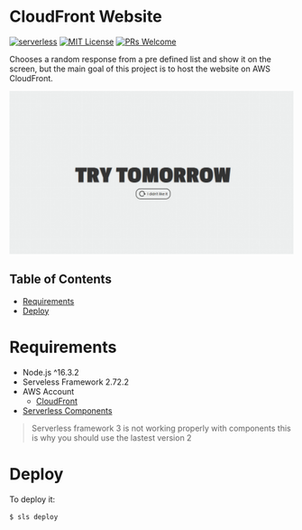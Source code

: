 # CloudFront Website
[![serverless](https://img.shields.io/badge/serverless-2.72.2-FD5750?style=flat-square&logo=serverless)](https://www.serverless.com/)
[![MIT License](https://img.shields.io/badge/license-MIT-green?style=flat-square)](https://raw.githubusercontent.com/DiegoVictor/cloudfront-website/main/LICENSE)
[![PRs Welcome](https://img.shields.io/badge/PRs-welcome-brightgreen.svg?style=flat-square)](http://makeapullrequest.com)

Chooses a random response from a pre defined list and show it on the screen, but the main goal of this project is to host the website on AWS CloudFront.

![Demo](https://raw.githubusercontent.com/DiegoVictor/cloudfront-website/main/screenshots/demo.gif)

## Table of Contents
* [Requirements](#requirements)
* [Deploy](#deploy)

# Requirements
* Node.js ^16.3.2
* Serveless Framework 2.72.2
* AWS Account
  * [CloudFront](https://aws.amazon.com/pt/cloudfront/)
* [Serverless Components](https://github.com/serverless/components)

> Serverless framework 3 is not working properly with components this is why you should use the lastest version 2

# Deploy
To deploy it:
```
$ sls deploy
```
